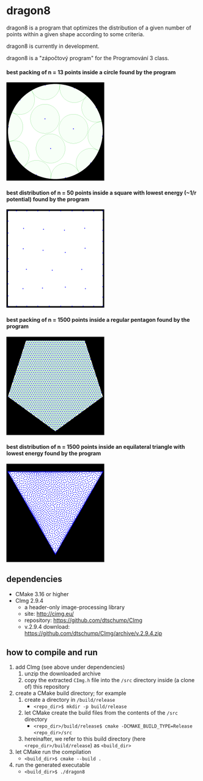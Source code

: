 # dragon8

dragon8 is a program that optimizes the distribution of a given number of points within a given shape according to some criteria.

dragon8 is currently in development.

dragon8 is a "zápočtový program" for the Programování 3 class.

#### best packing of n = 13 points inside a circle found by the program
<img src="./doc/img/13_ucirc_0_6180339887415.png" alt="packing of 13 points" width="256"/>

#### best distribution of n = 50 points inside a square with lowest energy (~1/r potential) found by the program
<img src="./doc/img/50_usq_2499_190733.png" alt="distribution of 50 points" width="256"/>

#### best packing of n = 1500 points inside a regular pentagon found by the program
<img src="./doc/img/1500_pent_0_0430138.png" alt="packing of 1500 points" width="256"/>

#### best distribution of n = 1500 points inside an equilateral triangle with lowest energy found by the program
<img src="./doc/img/1500_etri_4411232.png" alt="distribution of 1500 points" width="256"/>


## dependencies

* CMake 3.16 or higher
* CImg 2.9.4
  - a header-only image-processing library
  - site: http://cimg.eu/
  - repository: https://github.com/dtschump/CImg
  - v.2.9.4 download: https://github.com/dtschump/CImg/archive/v.2.9.4.zip

## how to compile and run

1. add CImg (see above under dependencies)
    1. unzip the downloaded archive
    2. copy the extracted `CImg.h` file into the `/src` directory inside (a clone of) this repository
2. create a CMake build directory; for example
    1. create a directory in `/build/release`
        * `<repo_dir>$ mkdir -p build/release`
    2. let CMake create the build files from the contents of the `/src` directory
        * `<repo_dir>/build/release$ cmake -DCMAKE_BUILD_TYPE=Release <repo_dir>/src`
    3. hereinafter, we refer to this build directory (here `<repo_dir>/build/release`) as `<build_dir>`
3. let CMake run the compilation
    * `<build_dir>$ cmake --build .`
4. run the generated executable
    * `<build_dir>$ ./dragon8`
    
